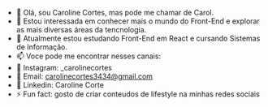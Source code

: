 - 👋 Olá, sou Caroline Cortes, mas pode me chamar de Carol. 
- 👀 Estou interessada em conhecer mais o mundo do Front-End e explorar as mais diversas áreas da tencnologia. 
- 🌱 Atualmente estou estudando Front-End em React e cursando Sistemas de Informação. 
- 📫 Voce pode me encontrar nesses canais: 
- 📲 Instagram: _carolinecortes
- 📲 Email: carolinecortes3434@gmail.com
- 📲 Linkedin: Caroline Corte
- ⚡ Fun fact: gosto de criar conteudos de lifestyle na minhas redes sociais 


